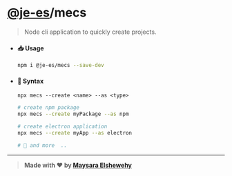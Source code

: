 # [@je-es](https://github.com/je-es)/mecs

> Node cli application to quickly create projects.

- #### 📥 Usage

    ```Bash
    npm i @je-es/mecs --save-dev
    ```

- #### 🌟 Syntax

    ```
    npx mecs --create <name> --as <type>
    ```

    ```bash
    # create npm package
    npx mecs --create myPackage --as npm
    ```

    ```bash
    # create electron application
    npx mecs --create myApp --as electron
    ```

    ```bash
    # 🌟 and more  ..
    ```

---

> **Made with ❤ by [Maysara Elshewehy](https://github.com/Maysara-Elshewehy)**